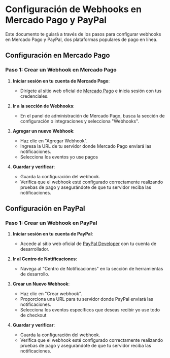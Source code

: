 # Configuración de Webhooks en Mercado Pago y PayPal

Este documento te guiará a través de los pasos para configurar webhooks en Mercado Pago y PayPal, dos plataformas populares de pago en línea.

## Configuración en Mercado Pago

### Paso 1: Crear un Webhook en Mercado Pago

1. **Iniciar sesión en tu cuenta de Mercado Pago**:
   - Dirígete al sitio web oficial de [Mercado Pago](https://www.mercadopago.com) e inicia sesión con tus credenciales.

2. **Ir a la sección de Webhooks**:
   - En el panel de administración de Mercado Pago, busca la sección de configuración o integraciones y selecciona "Webhooks".

3. **Agregar un nuevo Webhook**:
   - Haz clic en "Agregar Webhook".
   - Ingresa la URL de tu servidor donde Mercado Pago enviará las notificaciones.
   - Selecciona los eventos yo use pagos

4. **Guardar y verificar**:
   - Guarda la configuración del webhook.
   - Verifica que el webhook esté configurado correctamente realizando pruebas de pago y asegurándote de que tu servidor reciba las notificaciones.


## Configuración en PayPal

### Paso 1: Crear un Webhook en PayPal

1. **Iniciar sesión en tu cuenta de PayPal**:
   - Accede al sitio web oficial de [PayPal Developer](https://developer.paypal.com) con tu cuenta de desarrollador.

2. **Ir al Centro de Notificaciones**:
   - Navega al "Centro de Notificaciones" en la sección de herramientas de desarrollo.

3. **Crear un Nuevo Webhook**:
   - Haz clic en "Crear webhook".
   - Proporciona una URL para tu servidor donde PayPal enviará las notificaciones.
   - Selecciona los eventos específicos que deseas recibir  yo use todo de checkout

4. **Guardar y verificar**:
   - Guarda la configuración del webhook.
   - Verifica que el webhook esté configurado correctamente realizando pruebas de pago y asegurándote de que tu servidor reciba las notificaciones.


